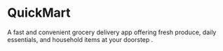 # QuickMart
A fast and convenient grocery delivery app offering fresh produce, daily essentials, and household items at your doorstep .
